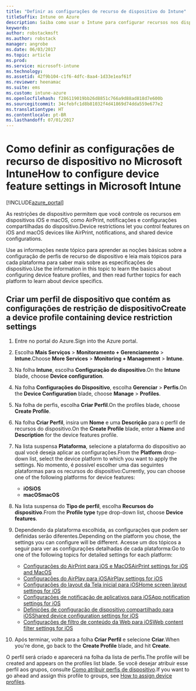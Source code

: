 ```yaml
---
title: "Definir as configurações de recurso de dispositivo do Intune"
titleSuffix: Intune on Azure
description: Saiba como usar o Intune para configurar recursos nos dispositivos gerenciados.
keywords: 
author: robstackmsft
ms.author: robstack
manager: angrobe
ms.date: 06/03/2017
ms.topic: article
ms.prod: 
ms.service: microsoft-intune
ms.technology: 
ms.assetid: 42f9b104-c1f6-4dfc-8aa4-1d33e1eaf61f
ms.reviewer: heenamac
ms.suite: ems
ms.custom: intune-azure
ms.openlocfilehash: f286119019bb26d8851c766a9d88ad818d7e600b
ms.sourcegitcommit: 34cfebfc1d8b81032f4d41869d74dda559e677e2
ms.translationtype: HT
ms.contentlocale: pt-BR
ms.lasthandoff: 07/01/2017
---
```

# <span data-ttu-id="b7365-103">Como definir as configurações de recurso de dispositivo no Microsoft Intune</span><span class="sxs-lookup"><span data-stu-id="b7365-103">How to configure device feature settings in Microsoft Intune</span></span>
<a id="how-to-configure-device-feature-settings-in-microsoft-intune" class="xliff"></a>

[!INCLUDE[azure_portal](./includes/azure_portal.md)]

<span data-ttu-id="b7365-104">As restrições de dispositivo permitem que você controle os recursos em dispositivos iOS e macOS, como AirPrint, notificações e configurações compartilhadas do dispositivo.</span><span class="sxs-lookup"><span data-stu-id="b7365-104">Device restrictions let you control features on iOS and macOS devices like AirPrint, notifications, and shared device configurations.</span></span>

<span data-ttu-id="b7365-105">Use as informações neste tópico para aprender as noções básicas sobre a configuração de perfis de recurso de dispositivo e leia mais tópicos para cada plataforma para saber mais sobre as especificações de dispositivo.</span><span class="sxs-lookup"><span data-stu-id="b7365-105">Use the information in this topic to learn the basics about configuring device feature profiles, and then read further topics for each platform to learn about device specifics.</span></span>

## <span data-ttu-id="b7365-106">Criar um perfil de dispositivo que contém as configurações de restrição de dispositivo</span><span class="sxs-lookup"><span data-stu-id="b7365-106">Create a device profile containing device restriction settings</span></span>
<a id="create-a-device-profile-containing-device-restriction-settings" class="xliff"></a>

1. <span data-ttu-id="b7365-107">Entre no portal do Azure.</span><span class="sxs-lookup"><span data-stu-id="b7365-107">Sign into the Azure portal.</span></span>
2. <span data-ttu-id="b7365-108">Escolha **Mais Serviços** > **Monitoramento + Gerenciamento** > **Intune**.</span><span class="sxs-lookup"><span data-stu-id="b7365-108">Choose **More Services** > **Monitoring + Management** > **Intune**.</span></span>
3. <span data-ttu-id="b7365-109">Na folha **Intune**, escolha **Configuração do dispositivo**.</span><span class="sxs-lookup"><span data-stu-id="b7365-109">On the **Intune** blade, choose **Device configuration**.</span></span>
2. <span data-ttu-id="b7365-110">Na folha **Configurações do Dispositivo**, escolha **Gerenciar** > **Perfis**.</span><span class="sxs-lookup"><span data-stu-id="b7365-110">On the **Device Configuration** blade, choose **Manage** > **Profiles**.</span></span>
3. <span data-ttu-id="b7365-111">Na folha de perfis, escolha **Criar Perfil**.</span><span class="sxs-lookup"><span data-stu-id="b7365-111">On the profiles blade, choose **Create Profile**.</span></span>
4. <span data-ttu-id="b7365-112">Na folha **Criar Perfil**, insira um **Nome** e uma **Descrição** para o perfil de recursos do dispositivo.</span><span class="sxs-lookup"><span data-stu-id="b7365-112">On the **Create Profile** blade, enter a **Name** and **Description** for the device features profile.</span></span>
5. <span data-ttu-id="b7365-113">Na lista suspensa **Plataforma**, selecione a plataforma do dispositivo ao qual você deseja aplicar as configurações.</span><span class="sxs-lookup"><span data-stu-id="b7365-113">From the **Platform** drop-down list, select the device platform to which you want to apply the settings.</span></span> <span data-ttu-id="b7365-114">No momento, é possível escolher uma das seguintes plataformas para os recursos do dispositivo:</span><span class="sxs-lookup"><span data-stu-id="b7365-114">Currently, you can choose one of the following platforms for device features:</span></span>
    - <span data-ttu-id="b7365-115">**iOS**</span><span class="sxs-lookup"><span data-stu-id="b7365-115">**iOS**</span></span>
    - <span data-ttu-id="b7365-116">**macOS**</span><span class="sxs-lookup"><span data-stu-id="b7365-116">**macOS**</span></span>
6. <span data-ttu-id="b7365-117">Na lista suspensa do **Tipo de perfil**, escolha **Recursos do dispositivo**.</span><span class="sxs-lookup"><span data-stu-id="b7365-117">From the **Profile type** type drop-down list, choose **Device features**.</span></span> 
7. <span data-ttu-id="b7365-118">Dependendo da plataforma escolhida, as configurações que podem ser definidas serão diferentes.</span><span class="sxs-lookup"><span data-stu-id="b7365-118">Depending on the platform you chose, the settings you can configure will be different.</span></span> <span data-ttu-id="b7365-119">Acesse um dos tópicos a seguir para ver as configurações detalhadas de cada plataforma:</span><span class="sxs-lookup"><span data-stu-id="b7365-119">Go to one of the following topics for detailed settings for each platform:</span></span>
    - [<span data-ttu-id="b7365-120">Configurações do AirPrint para iOS e MacOS</span><span class="sxs-lookup"><span data-stu-id="b7365-120">AirPrint settings for iOS and MacOS</span></span>](air-print-settings-ios-macos.md)
    - [<span data-ttu-id="b7365-121">Configurações do AirPlay para iOS</span><span class="sxs-lookup"><span data-stu-id="b7365-121">AirPlay settings for iOS</span></span>](airplay-settings-ios.md)
    - [<span data-ttu-id="b7365-122">Configurações do layout da Tela inicial para iOS</span><span class="sxs-lookup"><span data-stu-id="b7365-122">Home screen layout settings for iOS</span></span>](home-screen-settings-ios.md)
    - [<span data-ttu-id="b7365-123">Configurações de notificação de aplicativos para iOS</span><span class="sxs-lookup"><span data-stu-id="b7365-123">App notification settings for iOS</span></span>](app-notification-settings-ios.md)
    - [<span data-ttu-id="b7365-124">Definições de configuração de dispositivo compartilhado para iOS</span><span class="sxs-lookup"><span data-stu-id="b7365-124">Shared device configuration settings for iOS</span></span>](shared-device-settings-ios.md)
    - [<span data-ttu-id="b7365-125">Configurações de filtro de conteúdo da Web para iOS</span><span class="sxs-lookup"><span data-stu-id="b7365-125">Web content filter settings for iOS</span></span>](web-content-filter-settings-ios.md)

8. <span data-ttu-id="b7365-126">Após terminar, volte para a folha **Criar Perfil** e selecione **Criar**.</span><span class="sxs-lookup"><span data-stu-id="b7365-126">When you're done, go back to the **Create Profile** blade, and hit **Create**.</span></span>

<span data-ttu-id="b7365-127">O perfil será criado e aparecerá na folha da lista de perfis.</span><span class="sxs-lookup"><span data-stu-id="b7365-127">The profile will be created and appears on the profiles list blade.</span></span>
<span data-ttu-id="b7365-128">Se você desejar atribuir esse perfil aos grupos, consulte [Como atribuir perfis de dispositivo](device-profile-assign.md).</span><span class="sxs-lookup"><span data-stu-id="b7365-128">If you want to go ahead and assign this profile to groups, see [How to assign device profiles](device-profile-assign.md).</span></span>



